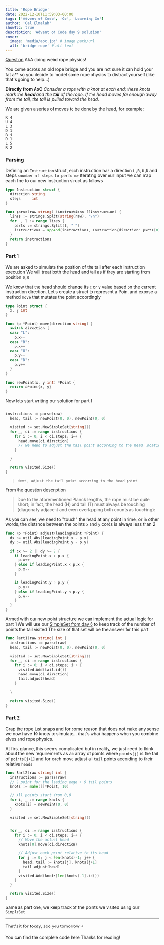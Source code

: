 ```yaml
---
title: 'Rope Bridge'
date: 2022-12-10T11:59:03+00:00
tags: ['Advent of Code', 'Go', 'Learning Go']
author: 'Gal Elmalah'
showToc: true
description: 'Advent of Code day 9 solution'
cover:
  image: 'media/aoc.jpg' # image path/url
  alt: 'bridge rope' # alt text
---
```


[Question](https://adventofcode.com/2022/day/9) AkA doing weird rope physics!

You come across an old rope bridge and you are not sure it can hold your fat a\*\* so you decide to model some rope physics to distract yourself (like that's going to help...)

**Directly from AoC**
_Consider a rope with a knot at each end; these knots mark the **head** and the **tail** of the rope. If the head moves far enough away from the tail, the tail is pulled toward the head._

We are given a series of moves to be done by the head, for example:

```
R 4
U 4
L 3
D 1
R 4
D 1
L 5
R 2
```

### Parsing

Defining an `Instruction` struct, each instruction has a direction `L,R,U,D` and steps `<number of steps to perform>`
Iterating over our input we can map each line to our new instruction struct as follows

```go
type Instruction struct {
  direction string
  steps     int
}

func parse(raw string) (instructions []Instruction) {
  lines := strings.Split(string(raw), "\n")
  for _, l := range lines {
    parts := strings.Split(l, " ")
    instructions = append(instructions, Instruction{direction: parts[0], steps: util.ParseInt(parts[1])})
  }
  return instructions
}
```

### Part 1

We are asked to simulate the position of the tail after each instruction execution
We will treat both the head and tail as if they are starting from position `0,0`

We know that the head should change its `x` or `y` value based on the current instruction direction.
Let's create a struct to represent a Point and expose a method `move` that mutates the point accordingly

```go
type Point struct {
  x, y int
}

func (p *Point) move(direction string) {
  switch direction {
  case "L":
    p.x--
  case "R":
    p.x++
  case "U":
    p.y--
  case "D":
    p.y++
  }
}

func newPoint(x, y int) *Point {
  return &Point{x, y}
}
```

Now lets start writing our solution for part 1

```go

instructions := parse(raw)
  head, tail := newPoint(0, 0), newPoint(0, 0)

  visited := set.NewSimpleSet[string]()
  for _, ci := range instructions {
    for i := 0; i < ci.steps; i++ {
      head.move(ci.direction)
      // we need to adjust the tail point according to the head location
    }

  }

  return visited.Size()
}

```

>     Next, adjust the tail point according to the head point

From the question description

> Due to the aforementioned Planck lengths, the rope must be quite short; in fact, the head (H) and tail (T) must always be touching (diagonally adjacent and even overlapping both counts as touching):

As you can see, we need to "touch" the head at any point in time, or in other words, the distance between the points `x` and `y` cords is always less than 2

```go
func (p *Point) adjust(leadingPoint *Point) {
  dx := util.Abs(leadingPoint.x - p.x)
  dy := util.Abs(leadingPoint.y - p.y)

  if dx >= 2 || dy >= 2 {
    if leadingPoint.x > p.x {
      p.x++
    } else if leadingPoint.x < p.x {
      p.x--
    }

    if leadingPoint.y > p.y {
      p.y++
    } else if leadingPoint.y < p.y {
      p.y--
    }
  }
}
```

Armed with our new point structure we can implement the actual logic for part 1
We will use our [SimpleSet from day 6](https://dev.to/galelmalah/aoc-day-6-tuning-trouble-1d9f) to keep track of the number of points the tail visited
The size of that set will be the answer for this part

```go
func Part1(raw string) int {
  instructions := parse(raw)
  head, tail := newPoint(0, 0), newPoint(0, 0)

  visited := set.NewSimpleSet[string]()
  for _, ci := range instructions {
    for i := 0; i < ci.steps; i++ {
      visited.Add(tail.id())
      head.move(ci.direction)
      tail.adjust(head)
    }

  }

  return visited.Size()
}
```

### Part 2

Crap the rope just snaps and for some reason that does not make any sense we now have **10** knots to simulate... that's what happens when you combine elves and rope physics.

At first glance, this seems complicated but in reality, we just need to think about the new requirements as an array of points where `points[j]` is the tail of `points[j+1]` and for each move adjust all `tail` points according to their relative `heads`

```go
func Part2(raw string) int {
  instructions := parse(raw)
  // 1 point for the leading edge + 9 tail points
  knots := make([]*Point, 10)

  // All points start from 0,0
  for i, _ := range knots {
    knots[i] = newPoint(0, 0)
  }

  visited := set.NewSimpleSet[string]()


  for _, ci := range instructions {
    for i := 0; i < ci.steps; i++ {
      // Move the actual head
      knots[0].move(ci.direction)

      // Adjust each point relative to its head
      for j := 0; j < len(knots)-1; j++ {
        head, tail := knots[j], knots[j+1]
        tail.adjust(head)
      }
      visited.Add(knots[len(knots)-1].id())
    }
  }

  return visited.Size()
}

```

Same as part one, we keep track of the points we visited using our `SimpleSet`

---

That's it for today, see you tomorrow ⭐️

You can find the complete code here
Thanks for reading!
